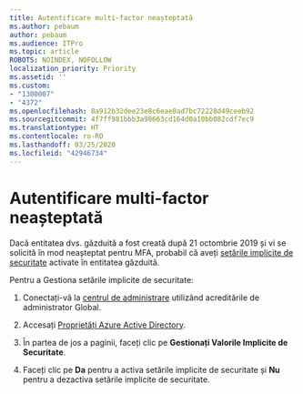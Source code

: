 ```yaml
---
title: Autentificare multi-factor neașteptată
ms.author: pebaum
author: pebaum
ms.audience: ITPro
ms.topic: article
ROBOTS: NOINDEX, NOFOLLOW
localization_priority: Priority
ms.assetid: ''
ms.custom:
- "1300007"
- "4372"
ms.openlocfilehash: 8a912b32dee23e8c6eae0ad7bc72228d49ceeb92
ms.sourcegitcommit: 4f7ff981bbb3a98663cd164d0a10bb082cdf7ec9
ms.translationtype: HT
ms.contentlocale: ro-RO
ms.lasthandoff: 03/25/2020
ms.locfileid: "42946734"
---
```

# <a name="unexpected-multi-factor-authentication"></a>Autentificare multi-factor neașteptată

Dacă entitatea dvs. găzduită a fost creată după 21 octombrie 2019 și vi se solicită în mod neașteptat pentru MFA, probabil că aveți [setările implicite de securitate](http://aka.ms/securitydefaults) activate în entitatea găzduită. 

Pentru a Gestiona setările implicite de securitate:

1. Conectați-vă la [centrul de administrare](https://go.microsoft.com/fwlink/p/?linkid=834822) utilizând acreditările de administrator Global.

2. Accesați [Proprietăți Azure Active Directory](https://portal.azure.com/#blade/Microsoft_AAD_IAM/ActiveDirectoryMenuBlade/Properties).

3. În partea de jos a paginii, faceți clic pe **Gestionați Valorile Implicite de Securitate**.

4. Faceți clic pe **Da** pentru a activa setările implicite de securitate și **Nu** pentru a dezactiva setările implicite de securitate.
